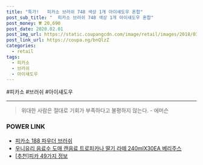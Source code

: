 ```yaml
--- 
title: "특가!   피카소 브러쉬 748 색상 1개 아이섀도우 혼합" 
post_sub_title: "  피카소 브러쉬 748 색상 1개 아이섀도우 혼합" 
post_money: ₩ 20,690 
post_date: 2020.02.01 
post_img_url: https://static.coupangcdn.com/image/retail/images/2018/03/05/11/5/c1c84a24-2b42-48ca-a281-a69d93566c58.jpg 
post_link_url: https://coupa.ng/bnQlzZ 
categories: 
  - retail 
tags: 
  - 피카소 
  - 브러쉬 
  - 아이섀도우 
--- 
```

  #피카소 #브러쉬 #아이섀도우 
<hr> 

> 위대한 사람은 절대로 기회가 부족하다고 불평하지 않는다. - 에머슨 


### POWER LINK

* <a href="https://blog.naver.com/fasyy4321/221792011197" target="_blank">피카소 188 파우더 브러쉬</a>
* <a href="https://blog.naver.com/fasyy4321/221781674711" target="_blank">우니유리 음료수 도매 캔음료 트로피카나 딸기 라떼 240mlX30EA 베리주스</a>
* <a href="https://blog.naver.com/fasyy4321/221784557127" target="_blank">[추천]피카 49가지 정보</a>
